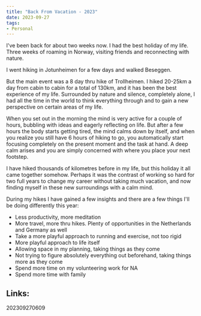 ```yaml
---
title: "Back From Vacation - 2023"
date: 2023-09-27
tags:
- Personal
---
```


I've been back for about two weeks now. I had the best holiday of my life. Three weeks of roaming in Norway, visiting friends and reconnecting with nature.

I went hiking in Jotunheimen for a few days and walked Beseggen.

But the main event was a 8 day thru hike of Trollheimen. I hiked 20-25km a day from cabin to cabin for a total of 130km, and it has been the best experience of my life. Surrounded by nature and silence, completely alone, I had all the time in the world to think everything through and to gain a new perspective on certain areas of my life.

When you set out in the morning the mind is very active for a couple of hours, bubbling with ideas and eagerly reflecting on life. But after a few hours the body starts getting tired, the mind calms down by itself, and when you realize you still have 6 hours of hiking to go, you automatically start focusing completely on the present moment and the task at hand. A deep calm arises and you are simply concerned with where you place your next footstep.

I have hiked thousands of kilometres before in my life, but this holiday it all came together somehow. Perhaps it was the contrast of working so hard for two full years to change my career without taking much vacation, and now finding myself in these new surroundings with a calm mind.

During my hikes I have gained a few insights and there are a few things I'll be doing differently this year:

* Less productivity, more meditation
* More travel, more thru hikes. Plenty of opportunities in the Netherlands and Germany as well
* Take a more playful approach to running and exercise, not too rigid
* More playful approach to life itself
* Allowing space in my planning, taking things as they come
* Not trying to figure absolutely everything out beforehand, taking things more as they come
* Spend more time on my volunteering work for NA
* Spend more time with family

## Links:

202309270609
